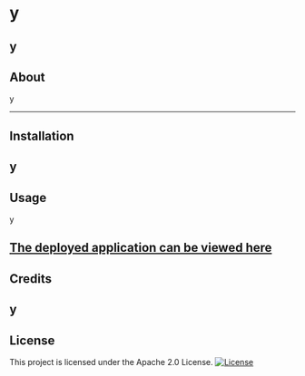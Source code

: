 
  
  # y

  y
---
  ## About
  y

  ---
  ## Installation
  y
  ---
  ## Usage
  y

  [The deployed application can be viewed here](https://www.google.com)
---
## Credits
  y
  ---
## License
  This project is licensed under the Apache 2.0 License. [![License](https://img.shields.io/badge/License-Apache_2.0-blue.svg)](https://opensource.org/licenses/Apache-2.0)

